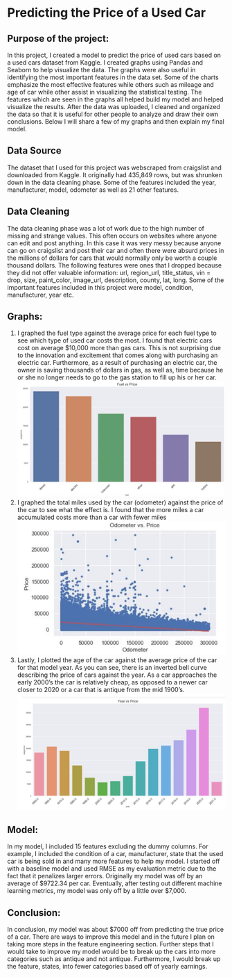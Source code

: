 # Predicting the Price of a Used Car

## Purpose of the project: 

In this project, I created a model to predict the price of used cars based on a used cars dataset from Kaggle. I created graphs using Pandas and Seaborn to help visualize the data. The graphs were also useful in identifying the most important features in the data set. Some of the charts emphasize the most effective features while others such as mileage and age of car while other assist in visualizing the statistical testing. The features which are seen in the graphs all helped build my model and helped visualize the results. After the data was uploaded, I cleaned and organized the data so that it is useful for other people to analyze and draw their own conclusions. Below I will share a few of my graphs and then explain my final model. 

## Data Source
The dataset that I used for this project was webscraped from craigslist and downloaded from Kaggle. It originally had 435,849 rows, but was shrunken down in the data cleaning phase. Some of the features included the year, manufacturer, model, odometer as well as 21 other features. 

## Data Cleaning
The data cleaning phase was a lot of work due to the high number of missing and strange values. This often occurs on websites where anyone can edit and post anything. In this case it was very messy because anyone can go on craigslist and post their car and often there were absurd prices in the millions of dollars for cars that would normally only be worth a couple thousand dollars. The following features were ones that I dropped because they did not offer valuable information: url, region_url, title_status, vin = drop, size, paint_color, image_url, description, county, lat, long. Some of the important features included in this project were model, condition, manufacturer, year etc. 

## Graphs:
1. I graphed the fuel type against the average price for each fuel type to see which type of used car costs the most. I found that electric cars cost on average $10,000 more than gas cars. This is not surprising due to the innovation and excitement that comes along with purchasing an electric car. Furthermore, as a result of purchasing an electric car, the owner is saving thousands of dollars in gas, as well as, time because he or she no longer needs to go to the gas station to fill up his or her car. 
![fuelPrice](images/Fuel_vs_Price.png)
2. I graphed the total miles used by the car (odometer) against the price of the car to see what the effect is. I found that the more miles a car accumulated costs more than a car with fewer  miles 
![odometerPrice](images/Odometer_vs_Price.png)
3. Lastly, I plotted the age of the car against the average price of the car for that model year. As you can see, there is an inverted bell curve describing the price of cars against the year. As a car approaches the early 2000’s the car is relatively cheap, as opposed to a newer car closer to 2020 or a car that is antique from the mid 1900’s. 
![yearPrice](images/Year_vs_Price.png)

## Model: 
In my model, I included 15 features excluding the dummy columns. For example, I included the condition of a car, manufacturer, state that the used car is being sold in and many more features to help my model. I started off with a baseline model and used RMSE as my evaluation metric due to the fact that it penalizes larger errors. Originally my model was off by an average of $9722.34 per car. Eventually, after testing out different machine learning metrics, my model was only off by a little over $7,000. 

## Conclusion: 
In conclusion, my model was about $7000 off from predicting the true price of a car. There are ways to improve this model and in the future I plan on taking more steps in the feature engineering section. Further steps that I would take to improve my model would be to break up the cars into more categories such as antique and not antique. Furthermore, I would break up the feature, states, into fewer categories based off of yearly earnings. 
